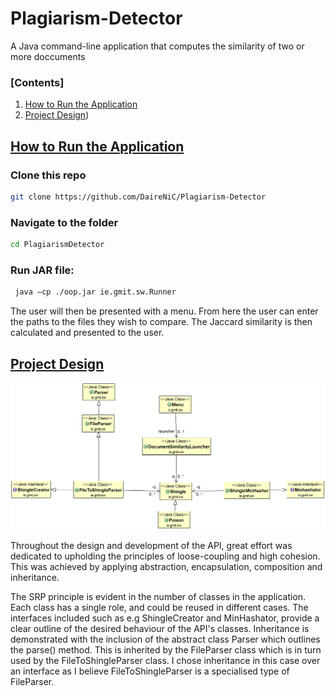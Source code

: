# Plagiarism-Detector
A Java command-line application that computes the similarity of two or more doccuments

### [Contents]
1. [How to Run the Application](#howto)
1. [Project Design](#projectdesign))
          
## [How to Run the Application](#howto)
### Clone this repo
```bash
git clone https://github.com/DaireNiC/Plagiarism-Detector
```
### Navigate to the folder
```bash
cd PlagiarismDetector
```
### Run JAR file:
```bash
 java –cp ./oop.jar ie.gmit.sw.Runner
```
The user will then be presented with a menu. From here the user can enter the paths
to the files they wish to compare. The Jaccard similarity is then calculated and presented
to the user. 

## [Project Design](#projectdesign)
![alt text](https://github.com/DaireNiC/Plagiarism-Detector/blob/master/design.png)

Throughout the design and development of the API, great effort was dedicated
to upholding the principles of loose-coupling and high cohesion. This was achieved by applying
abstraction, encapsulation, composition and inheritance.

The SRP principle is evident in the number of classes in the application. Each class has a single role, and could be reused in different cases. The interfaces included such as e.g ShingleCreator and MinHashator, provide a clear outline of the desired behaviour of the API's classes. 
Inheritance is demonstrated with the inclusion of the abstract class Parser which outlines the parse() method. This is inherited by the FileParser class which is in turn used by the FileToShingleParser class. I chose inheritance in this case over an interface as I believe FileToShingleParser is a specialised type of FileParser. 

